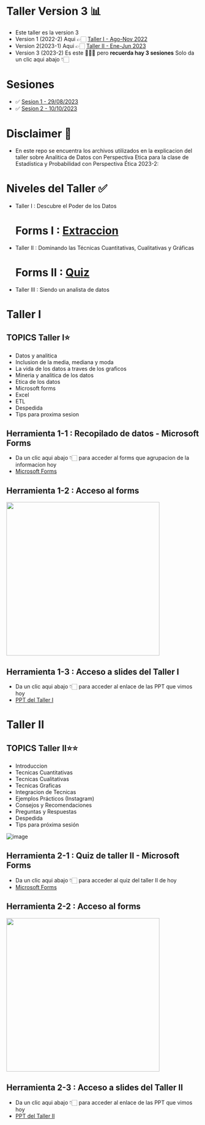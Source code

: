 # Taller Version 3 📊
* Este taller es la version 3 
* Version 1 (2022-2) Aqui 👉🏻 [Taller I - Ago-Nov 2022](https://mailunicundiedu-my.sharepoint.com/:p:/g/personal/jcastilloa_ucundinamarca_edu_co/ESRBaJiU0BhCiRML12nrwGMBB3lLajx_1IRA6fDTMkohlA?e=uQCp5n)
* Version 2(2023-1) Aqui  👉🏻 [Taller II - Ene-Jun 2023](https://mailunicundiedu-my.sharepoint.com/:p:/g/personal/jcastilloa_ucundinamarca_edu_co/EXIvzxZo1CRMoTgW3mck4m4BKA2KApvILf4LbAFnP6uxZw?e=oMfw1L)
* Version 3 (2023-2) Es este 🙋🏼‍♀️ pero <strong>recuerda hay 3 sesiones</strong> Solo da un clic aqui abajo 👇🏻

# Sesiones

* ✅ [Sesion 1 - 29/08/2023](https://mailunicundiedu-my.sharepoint.com/:p:/g/personal/jcastilloa_ucundinamarca_edu_co/ESVFzezqG4ZJriQXsOXh5zIB8s0USI1DZZDP-mkd55u77g?e=KsegHd)
* ✅ [Sesion 2 - 10/10/2023](https://mailunicundiedu-my.sharepoint.com/:p:/g/personal/jcastilloa_ucundinamarca_edu_co/EcHxj38N3FlIpEi4rLSqK8UBmoJkMo8soZK21VIECW7uAw?e=uJEUri)

# Disclaimer 🎯
* En este repo se encuentra los archivos utilizados en la explicacion del taller sobre Analitica de Datos con Perspectiva Etica para la clase de Estadística  y Probabilidad con Perspectiva Ética 2023-2:

# Niveles del Taller ✅
* Taller I : Descubre el Poder de los Datos
  # Forms I : [Extraccion](https://forms.office.com/Pages/ResponsePage.aspx?id=oGfaB0MfjE6Xf1-ItkcO5piOJwLQXdNJg0MUKLXzOUZUM0s0WDFCRUxRMlZIVjVRMjI4SjRCOTVXVi4u)
* Taller II : Dominando las Técnicas Cuantitativas, Cualitativas y Gráficas
  # Forms II : [Quiz](https://forms.office.com/Pages/ResponsePage.aspx?id=oGfaB0MfjE6Xf1-ItkcO5piOJwLQXdNJg0MUKLXzOUZURVZBMDFQNlVUOVBNRzhPQ1NQTE5CSFhaRS4u)
* Taller III : Siendo un analista de datos

# Taller I

## TOPICS Taller I⭐️
* Datos y analitica
* Inclusion de la media, mediana y moda
* La vida de los datos a traves de los graficos
* Mineria y analitica de los datos
* Etica de los datos
* Microsoft forms
* Excel
* ETL
* Despedida
* Tips para proxima sesion

## Herramienta 1-1 : Recopilado de datos - Microsoft Forms
* Da un clic aqui abajo 👇🏻 para acceder al forms que agrupacion de la informacion hoy 
* [Microsoft Forms](https://forms.office.com/Pages/ResponsePage.aspx?id=oGfaB0MfjE6Xf1-ItkcO5piOJwLQXdNJg0MUKLXzOUZUM0s0WDFCRUxRMlZIVjVRMjI4SjRCOTVXVi4u)

## Herramienta 1-2 : Acceso al forms
<img align="center" width="400" src="https://user-images.githubusercontent.com/96964513/265598333-cf012a46-763a-4371-9fde-251c572ea068.png" />

## Herramienta 1-3 : Acceso a slides del Taller I
* Da un clic aqui abajo 👇🏻 para acceder al enlace de las PPT que vimos hoy 
* [PPT del Taller I](https://mailunicundiedu-my.sharepoint.com/:p:/g/personal/jcastilloa_ucundinamarca_edu_co/ESVFzezqG4ZJriQXsOXh5zIB8s0USI1DZZDP-mkd55u77g?rtime=2X1ixiKu20g)

# Taller II
## TOPICS Taller II⭐️⭐️
* Introduccion
* Tecnicas Cuantitativas
* Tecnicas Cualitativas
* Tecnicas Graficas
* Integracion de Tecnicas
* Ejemplos Prácticos (Instagram)
* Consejos y Recomendaciones
* Preguntas y Respuestas
* Despedida
* Tips para próxima sesión

![image](https://github.com/jlianacastillo/Taller-3/assets/96964513/9a2e2d13-30e8-492d-b834-3596d1e11d98)


## Herramienta 2-1 : Quiz de taller II - Microsoft Forms
* Da un clic aqui abajo 👇🏻 para acceder al quiz del taller II de hoy 
* [Microsoft Forms](https://forms.office.com/Pages/ResponsePage.aspx?id=oGfaB0MfjE6Xf1-ItkcO5piOJwLQXdNJg0MUKLXzOUZURVZBMDFQNlVUOVBNRzhPQ1NQTE5CSFhaRS4u)

## Herramienta 2-2 : Acceso al forms

<img align="center" width="400" src="https://user-images.githubusercontent.com/96964513/273774532-dd2bea99-0435-4df8-af80-eb5fb17a97c0.png" />

## Herramienta 2-3 : Acceso a slides del Taller II
* Da un clic aqui abajo 👇🏻 para acceder al enlace de las PPT que vimos hoy 
* [PPT del Taller II](https://mailunicundiedu-my.sharepoint.com/:p:/g/personal/jcastilloa_ucundinamarca_edu_co/EcHxj38N3FlIpEi4rLSqK8UBmoJkMo8soZK21VIECW7uAw?e=uJEUri)
